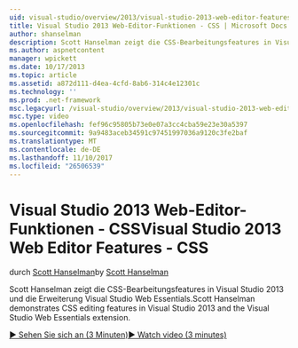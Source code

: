 ```yaml
---
uid: visual-studio/overview/2013/visual-studio-2013-web-editor-features-css
title: Visual Studio 2013 Web-Editor-Funktionen - CSS | Microsoft Docs
author: shanselman
description: Scott Hanselman zeigt die CSS-Bearbeitungsfeatures in Visual Studio 2013 und die Erweiterung Visual Studio Web Essentials.
ms.author: aspnetcontent
manager: wpickett
ms.date: 10/17/2013
ms.topic: article
ms.assetid: a872d111-d4ea-4cfd-8ab6-314c4e12301c
ms.technology: ''
ms.prod: .net-framework
msc.legacyurl: /visual-studio/overview/2013/visual-studio-2013-web-editor-features-css
msc.type: video
ms.openlocfilehash: fef96c95805b73e0e07a3cc4cba59e23e30a5397
ms.sourcegitcommit: 9a9483aceb34591c97451997036a9120c3fe2baf
ms.translationtype: MT
ms.contentlocale: de-DE
ms.lasthandoff: 11/10/2017
ms.locfileid: "26506539"
---
```

<a name="visual-studio-2013-web-editor-features---css"></a><span data-ttu-id="0c41b-103">Visual Studio 2013 Web-Editor-Funktionen - CSS</span><span class="sxs-lookup"><span data-stu-id="0c41b-103">Visual Studio 2013 Web Editor Features - CSS</span></span>
====================
<span data-ttu-id="0c41b-104">durch [Scott Hanselman](https://github.com/shanselman)</span><span class="sxs-lookup"><span data-stu-id="0c41b-104">by [Scott Hanselman](https://github.com/shanselman)</span></span>

<span data-ttu-id="0c41b-105">Scott Hanselman zeigt die CSS-Bearbeitungsfeatures in Visual Studio 2013 und die Erweiterung Visual Studio Web Essentials.</span><span class="sxs-lookup"><span data-stu-id="0c41b-105">Scott Hanselman demonstrates CSS editing features in Visual Studio 2013 and the Visual Studio Web Essentials extension.</span></span>

[<span data-ttu-id="0c41b-106">&#9654; Sehen Sie sich an (3 Minuten)</span><span class="sxs-lookup"><span data-stu-id="0c41b-106">&#9654; Watch video (3 minutes)</span></span>](https://channel9.msdn.com/Blogs/ASP-NET-Site-Videos/visual-studio-2013-web-editor-features-css)
